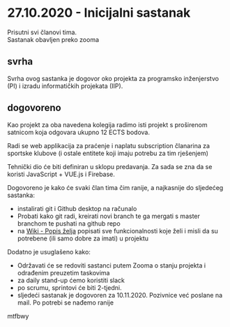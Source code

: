 # 27.10.2020 - Inicijalni sastanak

Prisutni svi članovi tima.  
Sastanak obavljen preko zooma

## svrha

Svrha ovog sastanka je dogovor oko projekta za programsko inženjerstvo (PI) i izradu informatičkih projekata (IIP).

## dogovoreno

Kao projekt za oba navedena kolegija radimo isti projekt s proširenom satnicom koja odgovara ukupno 12 ECTS bodova.

Radi se web applikacija za praćenje i naplatu subscription članarina za sportske klubove (i ostale entitete koji imaju potrebu za tim rješenjem)

Tehnički dio će biti definiran u sklopu predavanja. Za sada se zna da se koristi JavaScript + VUE.js i Firebase.

Dogovoreno je kako će svaki član tima čim ranije, a najkasnije do sljedećeg sastanka:  

* instalirati git i Github desktop na računalo
* Probati kako git radi, kreirati novi branch te ga mergati s master branchom te pushati na github repo
* na [Wiki - Popis želja](https://github.com/KristijanCetina/payingCustomer/wiki/Popis-%C5%BEelja) popisati sve funkcionalnosti koje želi i misli da su potrebene (ili samo dobre za imati) u projektu

Dodatno je usuglašeno kako:  

* Održavati će se redoviti sastanci putem Zooma o stanju projekta i odrađenim preuzetim taskovima
* za daily stand-up ćemo koristiti slack
* po scrumu, sprintovi će biti 2-tjedni.
* sljedeći sastanak je dogovoren za 10.11.2020. Pozivnice već poslane na mail. Po potrebi se nađemo ranije

mtfbwy
